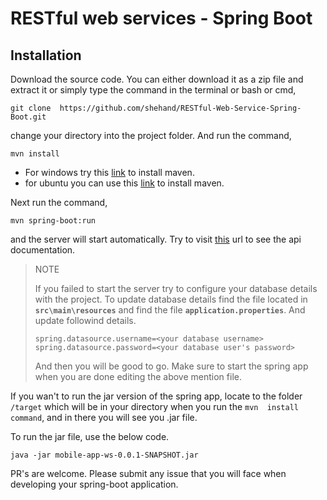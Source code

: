 # RESTful web services - Spring Boot

## Installation

Download the source code. You can either download it as a zip file and 
extract it or simply type the command in the terminal or bash or cmd,

`git clone 
https://github.com/shehand/RESTful-Web-Service-Spring-Boot.git`

change your directory into the project folder. And run the command,

`mvn install`

* For windows try this 
[link](https://www.mkyong.com/maven/how-to-install-maven-in-windows/) to 
install maven.
* for ubuntu you can use this 
[link](https://linuxize.com/post/how-to-install-apache-maven-on-ubuntu-18-04/) 
to install maven.

Next run the command,

`mvn spring-boot:run`

and the server will start automatically. Try to visit 
[this](http://localhost:8080/swagger-ui.html) url to see the api 
documentation.

> NOTE
> 
> If you failed to start the server try to configure your database 
details with the project. To update database details find the file 
located in **`src\main\resources`** and find the file 
**`application.properties`**. And update followind details.
> 
> `spring.datasource.username=<your database username>`
> `spring.datasource.password=<your database user's password>`
> 
>And then you will be good to go. Make sure to start the spring app when 
you are done editing the above mention file.

If you wan't to run the jar version of the spring app, locate to the 
folder `/target` which will be in your directory when you run the `mvn 
install command`, and in there you will see you .jar file.

To run the jar file, use the below code.

`java -jar mobile-app-ws-0.0.1-SNAPSHOT.jar`


PR's are welcome. Please submit any issue that you will face when 
developing your spring-boot application.

